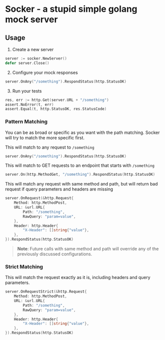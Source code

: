 # Socker - a stupid simple golang mock server

## Usage

1. Create a new server
```go
server := socker.NewServer()
defer server.Close()
```
2. Configure your mock responses
```go
server.OnAny("/something").RespondStatus(http.StatusOK)
```

3. Run your tests
```go
res, err := http.Get(server.URL + "/something")
assert.NoError(t, err)
assert.Equal(t, http.StatusOK, res.StatusCode)
```

### Pattern Matching

You can be as broad or specific as you want with the path matching. Socker will try to match the more specific first.

This will match to any request to `/something`
```go
server.OnAny("/something").RespondStatus(http.StatusOK)
```

This will match to GET requests to an endpoint that starts with `/something`
```go
server.On(http.MethodGet, "/something").RespondStatus(http.StatusOK)
```

This will match any request with same method and path, but will return bad request if query parameters and headers are missing
```go
server.OnRequest(&http.Request{
    Method: http.MethodPost,
    URL: &url.URL{
        Path: "/something",
        RawQuery: "param=value",
    },
    Header: http.Header{
        "X-Header": []string{"value"},
    },
}).RespondStatus(http.StatusOK)
```
> **Note**: Future calls with same method and path will override any of the previously discussed configurations.

### Strict Matching

This will match the request exactly as it is, including headers and query parameters.
```go
server.OnRequestStrict(&http.Request{
    Method: http.MethodPost,
    URL: &url.URL{
        Path: "/something",
        RawQuery: "param=value",
    },
    Header: http.Header{
        "X-Header": []string{"value"},
    },
}).RespondStatus(http.StatusOK)
```